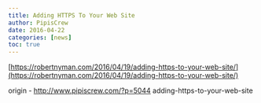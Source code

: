 ```yaml
---
title: Adding HTTPS To Your Web Site
author: PipisCrew
date: 2016-04-22
categories: [news]
toc: true
---
```


[https://robertnyman.com/2016/04/19/adding-https-to-your-web-site/](https://robertnyman.com/2016/04/19/adding-https-to-your-web-site/)

origin - http://www.pipiscrew.com/?p=5044 adding-https-to-your-web-site
